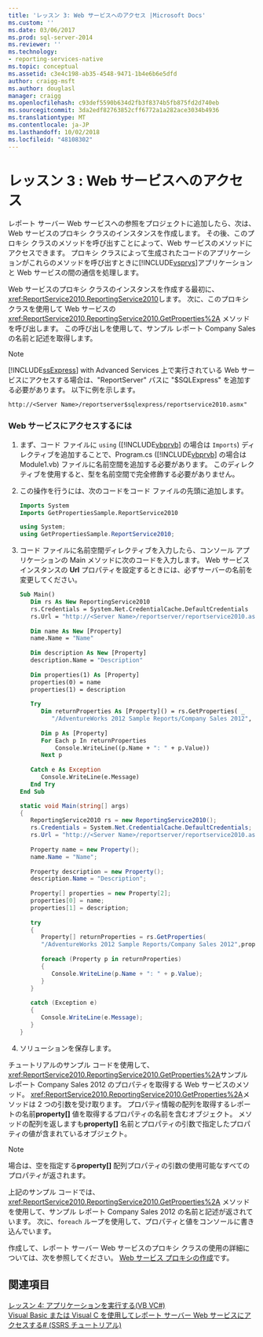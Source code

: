 ```yaml
---
title: 'レッスン 3: Web サービスへのアクセス |Microsoft Docs'
ms.custom: ''
ms.date: 03/06/2017
ms.prod: sql-server-2014
ms.reviewer: ''
ms.technology:
- reporting-services-native
ms.topic: conceptual
ms.assetid: c3e4c198-ab35-4548-9471-1b4e6b6e5dfd
author: craigg-msft
ms.author: douglasl
manager: craigg
ms.openlocfilehash: c93def5590b634d2fb3f8374b5fb875fd2d740eb
ms.sourcegitcommit: 3da2edf82763852cff6772a1a282ace3034b4936
ms.translationtype: MT
ms.contentlocale: ja-JP
ms.lasthandoff: 10/02/2018
ms.locfileid: "48108302"
---
```

# <a name="lesson-3-accessing-the-web-service"></a>レッスン 3 : Web サービスへのアクセス
  レポート サーバー Web サービスへの参照をプロジェクトに追加したら、次は、Web サービスのプロキシ クラスのインスタンスを作成します。 その後、このプロキシ クラスのメソッドを呼び出すことによって、Web サービスのメソッドにアクセスできます。 プロキシ クラスによって生成されたコードのアプリケーションがこれらのメソッドを呼び出すときに[!INCLUDE[vsprvs](../includes/vsprvs-md.md)]アプリケーションと Web サービスの間の通信を処理します。  
  
 Web サービスのプロキシ クラスのインスタンスを作成する最初に、<xref:ReportService2010.ReportingService2010>します。 次に、このプロキシ クラスを使用して Web サービスの <xref:ReportService2010.ReportingService2010.GetProperties%2A> メソッドを呼び出します。 この呼び出しを使用して、サンプル レポート Company Sales の名前と記述を取得します。  
  
> [!NOTE]  
>  [!INCLUDE[ssExpress](../includes/ssexpress-md.md)] with Advanced Services 上で実行されている Web サービスにアクセスする場合は、"ReportServer" パスに "$SQLExpress" を追加する必要があります。 以下に例を示します。  
>   
>  `http://<Server Name>/reportserver$sqlexpress/reportservice2010.asmx"`  
  
### <a name="to-access-the-web-service"></a>Web サービスにアクセスするには  
  
1.  まず、コード ファイルに `using` ([!INCLUDE[vbprvb](../includes/vbprvb-md.md)] の場合は `Imports`) ディレクティブを追加することで、Program.cs ([!INCLUDE[vbprvb](../includes/vbprvb-md.md)] の場合は Module1.vb) ファイルに名前空間を追加する必要があります。 このディレクティブを使用すると、型を名前空間で完全修飾する必要がありません。  
  
2.  この操作を行うには、次のコードをコード ファイルの先頭に追加します。  
  
    ```vb  
    Imports System  
    Imports GetPropertiesSample.ReportService2010  
    ```  
  
    ```csharp  
    using System;  
    using GetPropertiesSample.ReportService2010;  
    ```  
  
3.  コード ファイルに名前空間ディレクティブを入力したら、コンソール アプリケーションの Main メソッドに次のコードを入力します。 Web サービス インスタンスの **Url** プロパティを設定するときには、必ずサーバーの名前を変更してください。  
  
    ```vb  
    Sub Main()  
       Dim rs As New ReportingService2010  
       rs.Credentials = System.Net.CredentialCache.DefaultCredentials  
       rs.Url = "http://<Server Name>/reportserver/reportservice2010.asmx"  
  
       Dim name As New [Property]  
       name.Name = "Name"  
  
       Dim description As New [Property]  
       description.Name = "Description"  
  
       Dim properties(1) As [Property]  
       properties(0) = name  
       properties(1) = description  
  
       Try  
          Dim returnProperties As [Property]() = rs.GetProperties( _  
             "/AdventureWorks 2012 Sample Reports/Company Sales 2012", properties)  
  
          Dim p As [Property]  
          For Each p In returnProperties  
              Console.WriteLine((p.Name + ": " + p.Value))  
          Next p  
  
       Catch e As Exception  
          Console.WriteLine(e.Message)  
       End Try  
    End Sub  
    ```  
  
    ```csharp  
    static void Main(string[] args)  
    {  
       ReportingService2010 rs = new ReportingService2010();  
       rs.Credentials = System.Net.CredentialCache.DefaultCredentials;  
       rs.Url = "http://<Server Name>/reportserver/reportservice2010.asmx";  
  
       Property name = new Property();  
       name.Name = "Name";  
  
       Property description = new Property();  
       description.Name = "Description";  
  
       Property[] properties = new Property[2];  
       properties[0] = name;  
       properties[1] = description;  
  
       try  
       {  
          Property[] returnProperties = rs.GetProperties(  
          "/AdventureWorks 2012 Sample Reports/Company Sales 2012",properties);  
  
          foreach (Property p in returnProperties)  
          {  
             Console.WriteLine(p.Name + ": " + p.Value);  
          }  
       }  
  
       catch (Exception e)  
       {  
          Console.WriteLine(e.Message);  
       }  
    }  
    ```  
  
4.  ソリューションを保存します。  
  
 チュートリアルのサンプル コードを使用して、<xref:ReportService2010.ReportingService2010.GetProperties%2A>サンプル レポート Company Sales 2012 のプロパティを取得する Web サービスのメソッド。 <xref:ReportService2010.ReportingService2010.GetProperties%2A>メソッドは 2 つの引数を受け取ります。 プロパティ情報の配列を取得するレポートの名前**property[]** 値を取得するプロパティの名前を含むオブジェクト。 メソッドの配列を返しますも**property[]** 名前とプロパティの引数で指定したプロパティの値が含まれているオブジェクト。  
  
> [!NOTE]  
>  場合は、空を指定する**property[]** 配列プロパティの引数の使用可能なすべてのプロパティが返されます。  
  
 上記のサンプル コードでは、<xref:ReportService2010.ReportingService2010.GetProperties%2A> メソッドを使用して、サンプル レポート Company Sales 2012 の名前と記述が返されています。 次に、`foreach` ループを使用して、プロパティと値をコンソールに書き込んでいます。  
  
 作成して、レポート サーバー Web サービスのプロキシ クラスの使用の詳細については、次を参照してください。 [Web サービス プロキシの作成](../reporting-services/report-server-web-service/net-framework/creating-the-web-service-proxy.md)です。  
  
## <a name="see-also"></a>関連項目  
 [レッスン 4: アプリケーションを実行する&#40;VB VC&#35;&#41;](../../2014/tutorials/lesson-4-running-the-application-vb-vcsharp.md)   
 [Visual Basic または Visual C を使用してレポート サーバー Web サービスにアクセスする&#35; &#40;SSRS チュートリアル&#41;](../../2014/tutorials/access-report-server-web-service-vb-vcsharp-ssrs-tutorial.md)  
  
  
